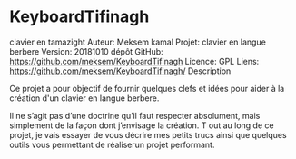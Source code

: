 # KeyboardTifinagh
clavier en tamazight
Auteur:	Meksem kamal 
Projet:	clavier en langue berbere
Version:	20181010
dépôt GitHub:	https://github.com/meksem/KeyboardTifinagh
Licence:	GPL
Liens:	https://github.com/meksem/KeyboardTifinagh/
Description

Ce projet a pour objectif de fournir quelques clefs et idées pour aider à la création d'un clavier en langue berbere.

Il ne s’agit pas d’une doctrine qu’il faut respecter absolument, mais simplement de la façon dont j’envisage la création. T
out au long de ce projet, je vais essayer de vous décrire mes petits trucs ainsi que quelques outils vous permettant de réaliserun projet performant.
